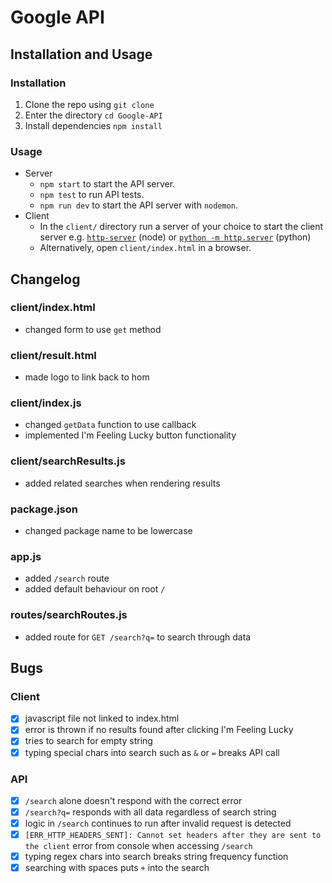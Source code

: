 # Google API

## Installation and Usage

### Installation

1. Clone the repo using `git clone`
2. Enter the directory `cd Google-API`
3. Install dependencies `npm install`

### Usage

* Server
  - `npm start` to start the API server.
  - `npm test` to run API tests.
  - `npm run dev` to start the API server with `nodemon`.
* Client
  - In the `client/` directory run a server of your choice to start the client server e.g. [`http-server`](https://www.npmjs.com/package/http-server) (node) or [`python -m http.server`](https://pythonbasics.org/webserver/) (python)
  - Alternatively, open `client/index.html` in a browser.

## Changelog

### client/index.html
* changed form to use `get` method

### client/result.html
* made logo to link back to hom

### client/index.js
* changed `getData` function to use callback
* implemented I'm Feeling Lucky button functionality

### client/searchResults.js
* added related searches when rendering results

### package.json
* changed package name to be lowercase

### app.js
* added `/search` route
* added default behaviour on root `/`

### routes/searchRoutes.js
* added route for `GET /search?q=` to search through data

## Bugs

### Client
- [x] javascript file not linked to index.html
- [x] error is thrown if no results found after clicking I'm Feeling Lucky
- [x] tries to search for empty string
- [x] typing special chars into search such as `&` or `=` breaks API call

### API
- [x] `/search` alone doesn't respond with the correct error
- [x] `/search?q=` responds with all data regardless of search string
- [x] logic in `/search` continues to run after invalid request is detected
- [x] `[ERR_HTTP_HEADERS_SENT]: Cannot set headers after they are sent to the client` error from console when accessing `/search`
- [x] typing regex chars into search breaks string frequency function
- [x] searching with spaces puts `+` into the search
